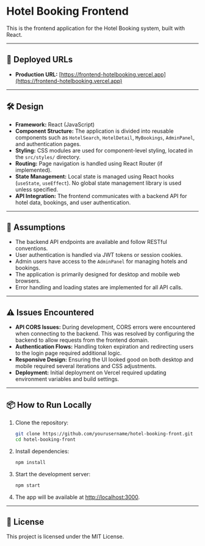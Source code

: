 # Hotel Booking Frontend

This is the frontend application for the Hotel Booking system, built with React.

---

## 🚀 Deployed URLs

- **Production URL:** [https://frontend-hotelbooking.vercel.app](https://frontend-hotelbooking.vercel.app)

---

## 🛠️ Design

- **Framework:** React (JavaScript)
- **Component Structure:** The application is divided into reusable components such as `HotelSearch`, `HotelDetail`, `MyBookings`, `AdminPanel`, and authentication pages.
- **Styling:** CSS modules are used for component-level styling, located in the `src/styles/` directory.
- **Routing:** Page navigation is handled using React Router (if implemented).
- **State Management:** Local state is managed using React hooks (`useState`, `useEffect`). No global state management library is used unless specified.
- **API Integration:** The frontend communicates with a backend API for hotel data, bookings, and user authentication.

---

## 📝 Assumptions

- The backend API endpoints are available and follow RESTful conventions.
- User authentication is handled via JWT tokens or session cookies.
- Admin users have access to the `AdminPanel` for managing hotels and bookings.
- The application is primarily designed for desktop and mobile web browsers.
- Error handling and loading states are implemented for all API calls.

---

## ⚠️ Issues Encountered

- **API CORS Issues:** During development, CORS errors were encountered when connecting to the backend. This was resolved by configuring the backend to allow requests from the frontend domain.
- **Authentication Flows:** Handling token expiration and redirecting users to the login page required additional logic.
- **Responsive Design:** Ensuring the UI looked good on both desktop and mobile required several iterations and CSS adjustments.
- **Deployment:** Initial deployment on Vercel required updating environment variables and build settings.

---

## 📦 How to Run Locally

1. Clone the repository:
   ```bash
   git clone https://github.com/yourusername/hotel-booking-front.git
   cd hotel-booking-front
   ```
2. Install dependencies:
   ```bash
   npm install
   ```
3. Start the development server:
   ```bash
   npm start
   ```
4. The app will be available at [http://localhost:3000](http://localhost:3000).

---

## 📄 License

This project is licensed under the MIT License.

